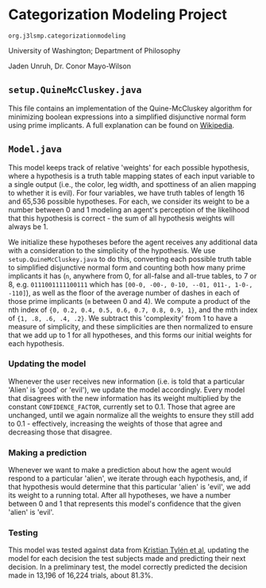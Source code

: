 # Categorization Modeling Project

`org.j3lsmp.categorizationmodeling`

University of Washington; Department of Philosophy

Jaden Unruh, Dr. Conor Mayo-Wilson

## `setup.QuineMcCluskey.java`
This file contains an implementation of the Quine-McCluskey algorithm for minimizing boolean expressions into a simplified disjunctive normal form using prime implicants. A full explanation can be found on [Wikipedia](https://en.wikipedia.org/wiki/Quine%E2%80%93McCluskey_algorithm).

## `Model.java`
This model keeps track of relative 'weights' for each possible hypothesis, where a hypothesis is a truth table mapping states of each input variable to a single output (i.e., the color, leg width, and spottiness of an alien mapping to whether it is evil). For four variables, we have truth tables of length 16 and 65,536 possible hypotheses. For each, we consider its weight to be a number between 0 and 1 modeling an agent's perception of the likelihood that this hypothesis is correct - the sum of all hypothesis weights will always be 1.

We initialize these hypotheses before the agent receives any additional data with a consideration to the simplicity of the hypothesis. We use `setup.QuineMcCluskey.java` to do this, converting each possible truth table to simplified disjunctive normal form and counting both how many prime implicants it has (`n`, anywhere from 0, for all-false and all-true tables, to 7 or 8, e.g. `0111001111100111` which has `[00-0, -00-, 0-10, --01, 011-, 1-0-, -110]`), as well as the floor of the average number of dashes in each of those prime implicants (`m` between 0 and 4). We compute a product of the nth index of `{0, 0.2, 0.4, 0.5, 0.6, 0.7, 0.8, 0.9, 1}`, and the mth index of `{1, .8, .6, .4, .2}`. We subtract this 'complexity' from 1 to have a measure of simplicity, and these simplicities are then normalized to ensure that we add up to 1 for all hypotheses, and this forms our initial weights for each hypothesis.

### Updating the model
Whenever the user receives new information (i.e. is told that a particular 'Alien' is 'good' or 'evil'), we update the model accordingly. Every model that disagrees with the new information has its weight multiplied by the constant `CONFIDENCE_FACTOR`, currently set to 0.1. Those that agree are unchanged, until we again normalize all the weights to ensure they still add to 0.1 - effectively, increasing the weights of those that agree and decreasing those that disagree.

### Making a prediction
Whenever we want to make a prediction about how the agent would respond to a particular 'alien', we iterate through each hypothesis, and, if that hypothesis would determine that this particular 'alien' is 'evil', we add its weight to a running total. After all hypotheses, we have a number between 0 and 1 that represents this model's confidence that the given 'alien' is 'evil'.

### Testing
This model was tested against data from [Kristian Tylén et al](https://doi.org/10.1111/cogs.13338), updating the model for each decision the test subjects made and predicting their next decision. In a preliminary test, the model correctly predicted the decision made in 13,196 of 16,224 trials, about 81.3%.
